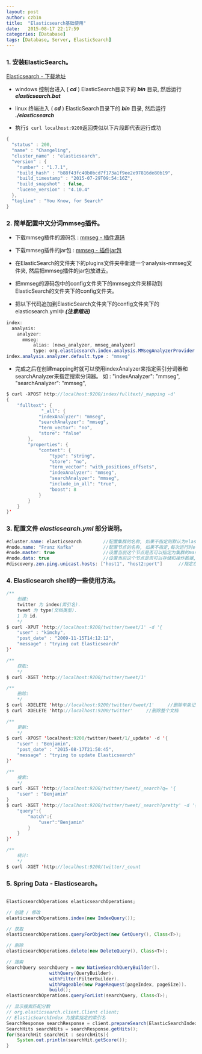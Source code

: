 ```yaml
---
layout: post
author: czb1n
title:  "Elasticsearch基础使用"
date:   2015-08-17 22:17:59
categories: [Database]
tags: [Database, Server, ElasticSearch]
---
```


### 1. 安装ElasticSearch。
[Elasticsearch - 下载地址](http://www.elastic.co/downloads/elasticsearch)

* windows
控制台进入 ( ***cd*** ) ElasticSearch目录下的 ***bin*** 目录, 然后运行 ***elasticsearch.bat***
* linux
终端进入 ( ***cd*** ) ElasticSearch目录下的 ***bin*** 目录, 然后运行 ***./elasticsearch***

* 执行`$ curl localhost:9200`返回类似以下片段即代表运行成功

``` Java
{
  "status" : 200,
  "name" : "Changeling",
  "cluster_name" : "elasticsearch",
  "version" : {
    "number" : "1.7.1",
    "build_hash" : "b88f43fc40b0bcd7f173a1f9ee2e97816de80b19",
    "build_timestamp" : "2015-07-29T09:54:16Z",
    "build_snapshot" : false,
    "lucene_version" : "4.10.4"
  },
  "tagline" : "You Know, for Search"
}
```

### 2. 简单配置中文分词mmseg插件。
* 下载mmseg插件的源码包 :
[mmseg - 插件源码](https://github.com/medcl/elasticsearch-analysis-mmseg)

* 下载mmseg插件的jar包 :
[mmseg - 插件jar包](https://github.com/medcl/elasticsearch-rtf/tree/master/plugins/analysis-mmseg)

* 在ElasticSearch的文件夹下的plugins文件夹中新建一个analysis-mmseg文件夹, 然后把mmseg插件的jar包放进去。
* 把mmseg的源码包中的config文件夹下的mmseg文件夹移动到ElasticSearch的文件夹下的config文件夹。
* 把以下代码追加到ElasticSearch文件夹下的config文件夹下的elasticsearch.yml中 ***(注意缩进)***

``` Java
index:
  analysis:
    analyzer:
      mmseg:
          alias: [news_analyzer, mmseg_analyzer]
          type: org.elasticsearch.index.analysis.MMsegAnalyzerProvider
index.analysis.analyzer.default.type : "mmseg"
```

* 完成之后在创建mapping时就可以使用indexAnalyzer来指定索引分词器和searchAnalyzer来指定搜索分词器。
如 :
"indexAnalyzer": "mmseg",
"searchAnalyzer": "mmseg",

``` Java
$ curl -XPOST http://localhost:9200/index/fulltext/_mapping -d'
{
    "fulltext": {
             "_all": {
            "indexAnalyzer": "mmseg",
            "searchAnalyzer": "mmseg",
            "term_vector": "no",
            "store": "false"
        },
        "properties": {
            "content": {
                "type": "string",
                "store": "no",
                "term_vector": "with_positions_offsets",
                "indexAnalyzer": "mmseg",
                "searchAnalyzer": "mmseg",
                "include_in_all": "true",
                "boost": 8
            }
        }
    }
}'
```

### 3. 配置文件 ***elasticsearch.yml*** 部分说明。

``` Java
#cluster.name: elasticsearch		//配置集群的名称, 如果不指定则默认为elasticsearch
#node.name: "Franz Kafka"			//配置节点的名称, 如果不指定,每次运行时elasticsearch会随机指定一个名称
#node.master: true					//设置当前这个节点是否可以指定为集群的master, 默认为true
#node.data: true					//设置当前这个节点是否可以存储和操作数据, 默认为true
#discovery.zen.ping.unicast.hosts: ["host1", "host2:port"]		//指定在节点运行开始时探索集群master的ip
```

### 4. Elasticsearch shell的一些使用方法。

``` Java
/**
	创建:
	twitter 为 index(索引名).
	tweet 为 type(文档类型).
	1 为 id.
	*/
$ curl -XPUT 'http://localhost:9200/twitter/tweet/1' -d '{
    "user" : "kimchy",
    "post_date" : "2009-11-15T14:12:12",
    "message" : "trying out Elasticsearch"
}'

/**
	获取:
	*/
$ curl -XGET 'http://localhost:9200/twitter/tweet/1'

/**
	删除:
	*/
$ curl -XDELETE 'http://localhost:9200/twitter/tweet/1'		//删除单条记录
$ curl -XDELETE 'http://localhost:9200/twitter'		//删除整个文档

/**
	更新:
	*/
$ curl -XPOST 'localhost:9200/twitter/tweet/1/_update' -d '{
    "user" : "Benjamin",
    "post_date" : "2015-08-17T21:50:45",
    "message" : "trying to update Elasticsearch"
}'

/**
	搜索:
	*/
$ curl -XGET 'http://localhost:9200/twitter/tweet/_search?q= '{
    "user" : "Benjamin"
}
$ curl -XGET 'http://localhost:9200/twitter/tweet/_search?pretty' -d '{
	"query":{
		"match":{
			"user":"Benjamin"
		}
	}
}'

/**
	统计:
	*/
$ curl -XGET 'http://localhost:9200/twitter/_count
```

### 5. Spring Data - Elasticsearch。

``` Java

ElasticsearchOperations elasticsearchOperations;

// 创建 / 修改
elasticsearchOperations.index(new IndexQuery());

// 获取
elasticsearchOperations.queryForObject(new GetQuery(), Class<T>);

// 删除
elasticsearchOperations.delete(new DeleteQuery(), Class<T>);

// 搜索
SearchQuery searchQuery = new NativeSearchQueryBuilder().
                withQuery(QueryBuilder).
                withFilter(FilterBuilder).
                withPageable(new PageRequest(pageIndex, pageSize)).
                build();
elasticsearchOperations.queryForList(searchQuery, Class<T>);

// 显示搜索匹配分数
// org.elasticsearch.client.Client client;
// ElasticSearchIndex 为搜索指定的索引名
SearchResponse searchResponse = client.prepareSearch(ElasticSearchIndex).setQuery(QueryBuilder).execute().actionGet();
SearchHits searchHits = searchResponse.getHits();
for(SearchHit searchHit : searchHits){
	System.out.println(searchHit.getScore());
}
```
